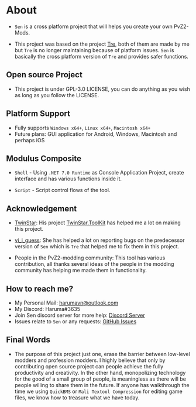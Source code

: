 # About

-   `Sen` is a cross platform project that will helps you create your own PvZ2-Mods.

-   This project was based on the project [Tre](https://github.com/Haruma-VN/Tre), both of them are made by me but `Tre` is no longer maintaining because of platform issues. `Sen` is basically the cross platform version of `Tre` and provides safer functions.

## Open source Project

-   This project is under GPL-3.0 LICENSE, you can do anything as you wish as long as you follow the LICENSE.

## Platform Support

-   Fully supports `Windows x64+`, `Linux x64+`, `Macintosh x64+`
-   Future plans: GUI application for Android, Windows, Macintosh and perhaps iOS

## Modulus Composite

-   `Shell` - Using `.NET 7.0 Runtime` as Console Application Project, create interface and has various functions inside it.

-   `Script` - Script control flows of the tool.

## Acknowledgement

-   [TwinStar](https://github.com/twinkles-twinstar/): His project [TwinStar.ToolKit](https://github.com/twinkles-twinstar/TwinStar.ToolKit) has helped me a lot on making this project.

-   [vi_i_guess](https://github.com/viiguess): She has helped a lot on reporting bugs on the predecessor version of `Sen` which is `Tre` that helped me to fix them in this project.

-   People in the PvZ2-modding community: This tool has various contribution, all thanks several ideas of the people in the modding community has helping me made them in functionality.

## How to reach me?

-   My Personal Mail: harumavn@outlook.com
-   My Discord: Haruma#3635
-   Join Sen discord server for more help: [Discord Server](https://discord.gg/C2Xr2kaBYJ)
-   Issues relate to `Sen` or any requests: [GitHub Issues](https://github.com/Haruma-VN/Sen/issues)

## Final Words

-   The purpose of this project just one, erase the barrier between low-level modders and profession modders. I highly believe that only by contributing open source project can people achieve the fully productivity and creativity. In the other hand, monopolizing technology for the good of a small group of people, is meaningless as there will be people willing to share them in the future. If anyone has walkthrough the time we using `QuickBMS` or `Mali Textool Compression` for editing game files, we know how to treasure what we have today.
